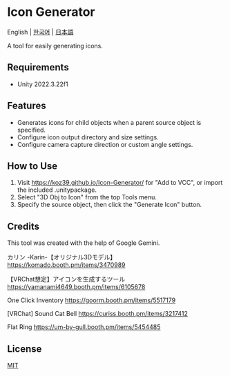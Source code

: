 # Icon Generator

English | [한국어](README_KO.md) | [日本語](README_JA.md)

A tool for easily generating icons.

## Requirements
- Unity 2022.3.22f1

## Features
- Generates icons for child objects when a parent source object is specified.
- Configure icon output directory and size settings.
- Configure camera capture direction or custom angle settings.

## How to Use
1. Visit https://koz39.github.io/Icon-Generator/ for "Add to VCC", or import the included .unitypackage.
2. Select "3D Obj to Icon" from the top Tools menu.
3. Specify the source object, then click the "Generate Icon" button.

## Credits
This tool was created with the help of Google Gemini.

カリン -Karin-【オリジナル3Dモデル】
https://komado.booth.pm/items/3470989

【VRChat想定】アイコンを生成するツール
https://yamanami4649.booth.pm/items/6105678

One Click Inventory
https://goorm.booth.pm/items/5517179

[VRChat] Sound Cat Bell
https://curiss.booth.pm/items/3217412

Flat Ring
https://um-by-gull.booth.pm/items/5454485

## License
[MIT](https://github.com/KOZ39/Icon-Generator/blob/main/LICENSE)